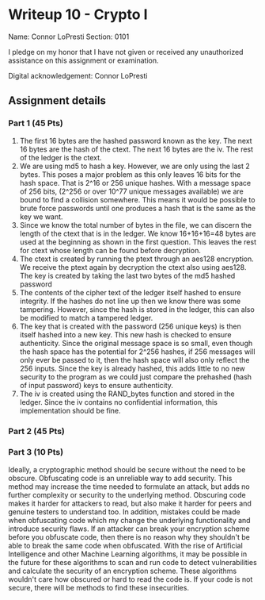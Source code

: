# Writeup 10 - Crypto I

Name: Connor LoPresti
Section: 0101

I pledge on my honor that I have not given or received any unauthorized assistance on this assignment or examination.

Digital acknowledgement: Connor LoPresti


## Assignment details

### Part 1 (45 Pts)
1. The first 16 bytes are the hashed password known as the key. The next 16 bytes are the hash of the ctext. The next 16 bytes are the iv. The rest of the ledger is the ctext.
2. We are using md5 to hash a key. However, we are only using the last 2 bytes. This poses a major problem as this only leaves 16 bits for the hash space. That is 2^16 or 256 unique hashes. With a message space of 256 bits, (2^256 or over 10^77 unique messages available) we are bound to find a collision somewhere. This means it would be possible to brute force passwords until one produces a hash that is the same as the key we want. 
3. Since we know the total number of bytes in the file, we can discern the length of the ctext that is in the ledger. We know 16+16+16=48 bytes are used at the beginning as shown in the first question. This leaves the rest for ctext whose length can be found before decryption.
4. The ctext is created by running the ptext through an aes128 encryption. We receive the ptext again by decryption the ctext also using aes128. The key is created by taking the last two bytes of the md5 hashed password 
5. The contents of the cipher text of the ledger itself hashed to ensure integrity. If the hashes do not line up then we know there was some tampering. However, since the hash is stored in the ledger, this can also be modified to match a tampered ledger. 
6. The key that is created with the password (256 unique keys) is then itself hashed into a new key. This new hash is checked to ensure authenticity. Since the original message space is so small, even though the hash space has the potential for 2^256 hashes, if 256 messages will only ever be passed to it, then the hash space will also only reflect the 256 inputs. Since the key is already hashed, this adds little to no new security to the program as we could just compare the prehashed (hash of input password) keys to ensure authenticity. 
7. The iv is created using the RAND_bytes function and stored in the ledger. Since the iv contains no confidential information, this implementation should be fine. 

### Part 2 (45 Pts)

### Part 3 (10 Pts)
Ideally, a cryptographic method should be secure without the need to be obscure. Obfuscating code is an unreliable way to add security. This method may increase the time needed to formulate an attack, but adds no further complexity or security to the underlying method. Obscuring code makes it harder for attackers to read, but also make it harder for peers and genuine testers to understand too. In addition, mistakes could be made when obfuscating code which my change the underlying functionality and introduce security flaws. If an attacker can break your encryption scheme before you obfuscate code, then there is no reason why they shouldn't be able to break the same code when obfuscated. 
With the rise of Artificial Intelligence and other Machine Learning algorithms, it may be possible in the future for these algorithms to scan and run code to detect vulnerabilities and calculate the security of an encryption scheme. These algorithms wouldn't care how obscured or hard to read the code is. If your code is not secure, there will be methods to find these insecurities. 
